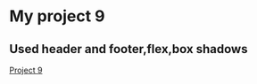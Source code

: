 # My project 9

## Used header and footer,flex,box shadows

[Project 9](https://ineuron-live-class-project-09.netlify.app/)